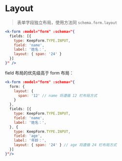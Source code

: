 # Layout

> 表单字段独立布局，使用方法同 `schema.form.layout`

```jsx
<k-form :model="form" :schema="{
  fields: [{
    type: KeepForm.TYPE.INPUT,
    field: 'name',
    label: '姓名：',
    layout: { span: '24' }
  }]
}" />
```

field 布局的优先级高于 form 布局：

```jsx
<k-form :model="form" :schema="{
  form: {
    layout: {
      span: '12' // name 将遵循 12 栏布局方式
    }
  },
  fields: [{
    type: KeepForm.TYPE.INPUT,
    field: 'name',
    label: '姓名：',
  }, {
    type: KeepForm.TYPE.INPUT,
    field: 'age',
    label: '年龄：',
    layout: { span: '24' } // age 将遵循 24 栏布局方式
  }]
}"/>
```